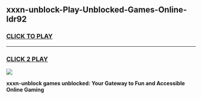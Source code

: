 
## xxxn-unblock-Play-Unblocked-Games-Online-ldr92
<h3>
<a href="https://premium76.site?title=xxxn-unblock&ref=25A">CLICK TO PLAY</a></h3>
<hr>

<h3>
<a href="https://premium76.site?title=xxxn-unblock&ref=25A">CLICK 2 PLAY</a>
  
</h3>

<a href="https://premium76.site?title=xxxn-unblock&ref=25A"><img src="https://clearcache.store/games.png"></a>


**xxxn-unblock games unblocked: Your Gateway to Fun and Accessible Online Gaming**
